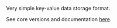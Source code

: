 Very simple key-value data storage format.

See core versions and documentation [here](https://pptgamespt.wixsite.com/pptg-coding/eql).
